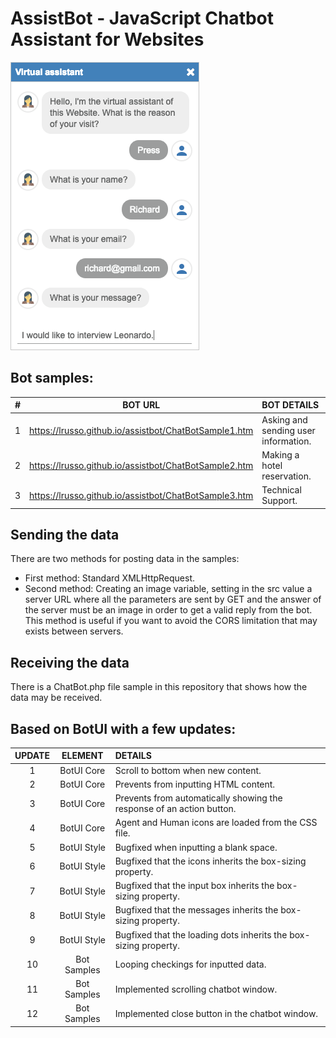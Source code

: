 # AssistBot - JavaScript Chatbot Assistant for Websites

![alt screen](https://raw.githubusercontent.com/lrusso/assistbot/master/ChatBot.png)

## Bot samples:

| #  | BOT URL  | BOT DETAILS |
| :------------: |:---------------:| :-----|
| 1 | https://lrusso.github.io/assistbot/ChatBotSample1.htm | Asking and sending user information.
| 2 | https://lrusso.github.io/assistbot/ChatBotSample2.htm | Making a hotel reservation.
| 3 | https://lrusso.github.io/assistbot/ChatBotSample3.htm | Technical Support.

## Sending the data

There are two methods for posting data in the samples:

- First method: Standard XMLHttpRequest.
- Second method: Creating an image variable, setting in the src value a server URL where all the parameters are sent by GET and the answer of the server must be an image in order to get a valid reply from the bot. This method is useful if you want to avoid the CORS limitation that may exists between servers.

## Receiving the data

There is a ChatBot.php file sample in this repository that shows how the data may be received.

## Based on BotUI with a few updates:

| UPDATE  | ELEMENT  | DETAILS |
| :------------: |:---------------:| :-----|
| 1 | BotUI Core | Scroll to bottom when new content.
| 2 | BotUI Core | Prevents from inputting HTML content.
| 3 | BotUI Core | Prevents from automatically showing the response of an action button.
| 4 | BotUI Core | Agent and Human icons are loaded from the CSS file.
| 5 | BotUI Style | Bugfixed when inputting a blank space.
| 6 | BotUI Style | Bugfixed that the icons inherits the box-sizing property.
| 7 | BotUI Style | Bugfixed that the input box inherits the box-sizing property.
| 8 | BotUI Style | Bugfixed that the messages inherits the box-sizing property.
| 9 | BotUI Style | Bugfixed that the loading dots inherits the box-sizing property.
| 10 | Bot Samples | Looping checkings for inputted data.
| 11 | Bot Samples | Implemented scrolling chatbot window.
| 12 | Bot Samples | Implemented close button in the chatbot window.
